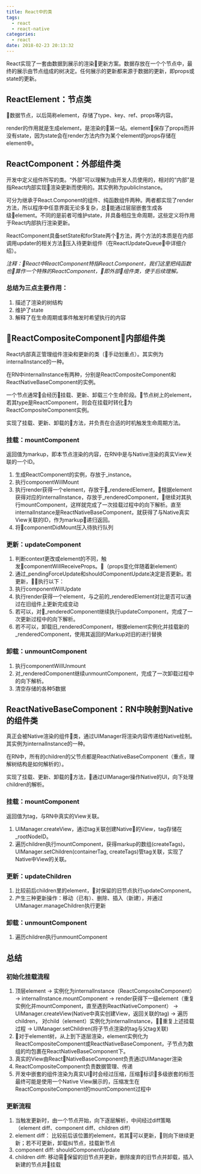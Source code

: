 ```yaml
---
title: React中的类
tags:
  - react
  - react-native
categories:
  - react
date: 2018-02-23 20:13:32
---
```



React实现了一套由数据到展示的渲染更新方案。数据存放在一个个节点中，最终的展示由节点组成的树决定。任何展示的更新都来源于数据的更新，即props或state的更新。
<!-- more -->

## ReactElement：节点类      

数据节点，以后简称element，存储了type、key、ref、props等内容。

render的作用就是生成element，是渲染的第一站。element保存了props而并没有state，因为state会在render方法内作为某个element的props存储在element中。

## ReactComponent：外部组件类      

开发中定义组件所写的类。“外部”可以理解为由开发人员使用的，相对的“内部”是指React内部实现渲染更新而使用的。其实例称为publicInstance。   

可分为继承于React.Component的组件、纯函数组件两种。两者都实现了render方法，所以程序中任意界面无论多复杂，总能通过层层嵌套生成各级element。不同的是前者可维护state，并具备相应生命周期，这些定义将作用于React内部执行渲染更新。

ReactComponent具备setState和forState两个方法，两个方法的本质是在内部调用updater的相关方法压入待更新组件（在ReactUpdateQueue中详细介绍）。

*注释：React中ReactComponent特指React.Component，我们这里把纯函数也算作一个特殊的ReactComponent，即外部组件类，便于后续理解。*


### 总结为三点主要作用：    
    
1. 描述了渲染的树结构   
2. 维护了state    
3. 解释了在生命周期或事件触发时希望执行的内容    

## ReactCompositeComponent：内部组件类        

React内部真正管理组件渲染和更新的类（手动划重点）。其实例为internalInstance的一种。

在RN中internalInstance有两种，分别是ReactCompositeComponent和ReactNativeBaseComponent的实例。

一个节点通常会经历挂载、更新、卸载三个生命阶段。节点树上的element，若其type是ReactComponent，则会在挂载时转化为ReactCompositeComponent实例。

实现了挂载、更新、卸载的方法，并负责在合适的时机触发生命周期方法。

### 挂载：mountComponent    
     
返回值为markup，即本节点渲染的内容，在RN中是与Native渲染的真实View关联的一个ID。    
1. 生成ReactComponent的实例，存放于_instance。    
2. 执行componentWillMount  
3. 执行render获得一个element，存放于_renderedElement，根据element获得对应的internalInstance，存放于_renderedComponent，继续对其执行mountComponent，这样就完成了一次挂载过程中的向下解析。直至internalInstance是ReactNativeBaseComponent，就获得了与Native真实View关联的ID，作为markup递归返回。    
4. 将componentDidMount压入待执行队列

### 更新：updateComponent
1. 判断context更改或element的不同，触发componentWillReceiveProps。（props变化伴随着新element）    
2. 通过_pendingForceUpdate和shouldComponentUpdate决定是否更新。若更新，执行以下：    
3. 执行componentWillUpdate 
4. 执行render获得一个element，与之前的_renderedElement对比是否可以通过在旧组件上更新完成变动
5. 若可以，对_renderedComponent继续执行updateComponent，完成了一次更新过程中的向下解析。  
6. 若不可以，卸载旧_renderedComponent，根据element实例化并挂载新的_renderedComponent，使用其返回的Markup对旧的进行替换

### 卸载：unmountComponent
1. 执行componentWillUnmount 
2. 对_renderedComponent继续unmountComponent，完成了一次卸载过程中的向下解析。 
3. 清空存储的各种5数据

## ReactNativeBaseComponent：RN中映射到Native的组件类     

真正会被Native渲染的组件类，通过UIManager将渲染内容传递给Native绘制。其实例为internalInstance的一种。

在RN中，所有的children的父节点都是ReactNativeBaseComponent（重点，理解树结构是如何解析的）。

实现了挂载、更新、卸载的方法，通过UIManager操作Native的UI，向下处理children的解析。

### 挂载：mountComponent    
    
返回值为tag，与RN中真实的View关联。    
1. UIManager.createView，通过tag关联创建Native的View，tag存储在_rootNodeID。 
2. 遍历children执行mountComponent，获得markup的数组(createTags)，UIManager.setChildren(containerTag, createTags)管tag关联，实现了Native中View的关联。

### 更新：updateChildren
1. 比较前后children里的element，对保留的旧节点执行updateComponent。
2. 产生三种更新操作：移动（已有）、删除、插入（新建），并通过UIManager.manageChildren执行更新

### 卸载：unmountComponent
1. 遍历children执行unmountComponent 

## 总结

### 初始化挂载流程   
1. 顶层element -> 实例化为internalInstance（ReactCompositeComponent） -> internalInstance.mountComponent -> render获得下一级element（重复实例化并mountComponent，直至遇到ReactNativeComponent） -> UIManager.createView(Native中真实创建View，返回关联的tag) -> 遍历children， 对child（element）实例化为internalInstance，重复上述挂载过程 -> UIManager.setChildren(将子节点渲染的tag与父tag关联)    
2. 对于element树，从上到下逐层渲染，element实例化为ReactCompositeComponent或ReactNativeBaseComponent，子节点为数组的均包裹在ReactNativeBaseComponent下。 
3. 真实的View由ReactNativeBaseComponent负责通过UIManager渲染
4. ReactCompositeComponent负责数据管理、传递
5. 开发中嵌套的组件渲染为真实UI时会经过压缩，压缩标识多级嵌套的标签最终可能是使用一个Native View展示的，压缩发生在ReactCompositeComponent的mountComponent过程中

### 更新流程
1. 当触发更新时，由一个节点开始，向下逐层解析，中间经过diff策略（element diff、component diff、children diff）   
2. element diff： 比较前后该位置的element，若其可以更新，则向下继续更新；若不可更新，卸载纠节点，挂载新节点
3. component diff: shouldComponentUpdate
4. children diff: 移动需保留的旧节点并更新，删除废弃的旧节点并卸载，插入新建的节点并挂载



